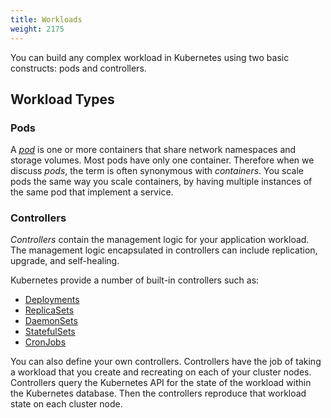 ```yaml
---
title: Workloads
weight: 2175
---
```

You can build any complex workload in Kubernetes using two basic constructs: pods and controllers.

## Workload Types

### Pods

A [_pod_](https://kubernetes.io/docs/concepts/workloads/pods/pod-overview/) is one or more containers that share network namespaces and storage volumes. Most pods have only one container. Therefore when we discuss _pods_, the term is often synonymous with _containers_. You scale pods the same way you scale containers, by having multiple instances of the same pod that implement a service.

### Controllers

_Controllers_ contain the management logic for your application workload. The management logic encapsulated in controllers can include replication, upgrade, and self-healing.

Kubernetes provide a number of built-in controllers such as:

- [Deployments](https://kubernetes.io/docs/concepts/workloads/controllers/deployment/)
- [ReplicaSets](https://kubernetes.io/docs/concepts/workloads/controllers/replicaset/)
- [DaemonSets](https://kubernetes.io/docs/concepts/workloads/controllers/daemonset/)
- [StatefulSets](https://kubernetes.io/docs/concepts/workloads/controllers/statefulset/)
- [CronJobs](https://kubernetes.io/docs/concepts/workloads/controllers/cron-jobs/)

You can also define your own controllers. Controllers have the job of taking a workload that you create and recreating on each of your cluster nodes. Controllers query the Kubernetes API for the state of the workload within the Kubernetes database. Then the controllers reproduce that workload state on each cluster node.


<!--## Service Types

Coming Soon-->
